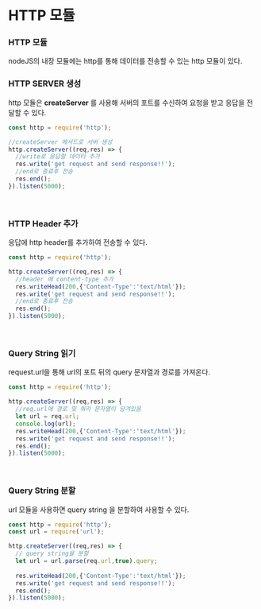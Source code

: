 # HTTP 모듈

### HTTP 모듈
nodeJS의 내장 모듈에는 http를 통해 데이터를 전송할 수 있는 http 모듈이 있다.

### HTTP SERVER 생성
http 모듈은 __createServer__ 를 사용해 서버의 포트를 수신하여 요청을 받고 응답을 전달할 수 있다.

```javascript
const http = require('http');

//createServer 메서드로 서버 생성
http.createServer((req,res) => {
  //write로 응답할 데이터 추가
  res.write('get request and send response!!');
  //end로 종료후 전송
  res.end();
}).listen(5000);
```

<br>

### HTTP Header 추가

응답에 http header를 추가하여 전송할 수 있다.

```javascript
const http = require('http');

http.createServer((req,res) => {
  //header 에 content-type 추가
  res.writeHead(200,{'Content-Type':'text/html'});
  res.write('get request and send response!!');
  //end로 종료후 전송
  res.end();
}).listen(5000);
```

<br>

### Query String 읽기

request.url을 통해 url의 포트 뒤의 query 문자열과 경로를 가져온다.

```javascript
const http = require('http');

http.createServer((req,res) => {
  //req.url에 경로 및 쿼리 문자열이 담겨있음
  let url = req.url;
  console.log(url);
  res.writeHead(200,{'Content-Type':'text/html'});
  res.write('get request and send response!!');
  res.end();
}).listen(5000);
```

<br>

### Query String 분할
url 모듈을 사용하면 query string 을 분할하여 사용할 수 있다.

```javascript
const http = require('http');
const url = require('url');

http.createServer((req,res) => {
  // query string을 분할  
  let url = url.parse(req.url,true).query;
  
  res.writeHead(200,{'Content-Type':'text/html'});
  res.write('get request and send response!!');
  res.end();
}).listen(5000);
```
